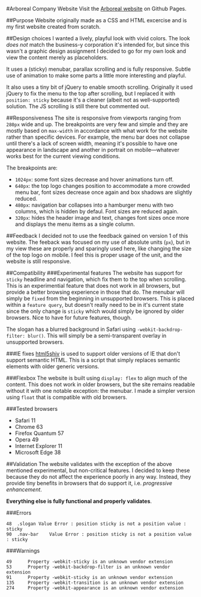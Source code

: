 #Arboreal Company Website
Visit the [Arboreal website](https://spacecakes.github.io/arboreal/) on Github Pages.

##Purpose
Website originally made as a CSS and HTML excercise and is my first website created from scratch.

##Design choices
I wanted a lively, playful look with vivid colors. The look *does not* match the business-y corporation it's intended for, but since this wasn't a graphic design assignment I decided to go for my own look and view the content merely as placeholders.

It uses a (sticky) menubar, parallax scrolling and is fully responsive. Subtle use of animation to make some parts a little more interesting and playful.

It also uses a tiny bit of jQuery to enable smooth scrolling. Originally it used jQuery to fix the menu to the top after scrolling, but I replaced it with `position: sticky` because it's a cleaner (albeit not as well-supported) solution. The JS scrolling is still there but commented out.

##Responsiveness
The site is responsive from viewports ranging from `280px` wide and up. The breakpoints are very few and simple and they are mostly based on `max-width` in accordance with what work for the website rather than specific devices. For example, the menu bar does not collapse until there's a lack of screen width, meaning it's possible to have one appearance in landscape and another in portrait on mobile—whatever works best for the current viewing conditions. 

The breakpoints are:

* `1024px`: some font sizes decrease and hover animations turn off.
* `640px`: the top logo changes position to accommodate a more crowded menu bar, font sizes decrease once again and box shadows are slightly reduced.
* `480px`: navigation bar collapses into a hamburger menu with two columns, which is hidden by defaul. Font sizes are reduced again.
* `320px`: hides the header image and text, changes font sizes once more and displays the menu items as a single column.

##Feedback
I decided not to use the feedback gained on version 1 of this website. The feeback was focused on my use of absolute units (`px`), but in my view these are properly and sparingly used here, like changing the size of the top logo on mobile. I feel this is proper usage of the unit, and the website is still responsive.

##Compatibility
###Experimental features
The website has support for `sticky` headline and navigation, which fix them to the top when scrolling. This is an experimential feature that does not work in all browsers, but provide a better browsing experience in those that do. The menubar will simply be `fixed` from the beginning in unsupported browsers. This is placed within a `feature query`, but doesn't really need to be in it's current state since the only change is `sticky` which would simply be ignored by older browsers. Nice to have for future features, though. 

The slogan has a blurred background in Safari using `-webkit-backdrop-filter: blur()`. This will simply be a semi-transparent overlay in unsupported browsers.

###IE fixes
[html5shiv](https://github.com/aFarkas/html5shiv) is used to support older versions of IE that don't support semantic HTML. This is a script that simply replaces semantic elements with older generic versions.  

###Flexbox
The website is built using `display: flex` to align much of the content. This does not work in older browsers, but the site remains readable without it with one notable exception: the menubar. I made a simpler version using `float` that is compatible with old browsers.

###Tested browsers
* Safari 11
* Chrome 63
* Firefox Quantum 57
* Opera 49
* Internet Explorer 11
* Microsoft Edge 38


##Validation
The website validates with the exception of the above mentioned experimental, but non-critical features. I decided to keep these because they do not affect the experience poorly in any way. Instead, they provide tiny benefits in browsers that do support it, i.e. _progressive enhancement_.

**Everything else is fully functional and properly validates**.

###Errors
```
48	.slogan	Value Error : position sticky is not a position value : sticky
90	.nav-bar	Value Error : position sticky is not a position value : sticky
```

###Warnings
```
49		Property -webkit-sticky is an unknown vendor extension
53		Property -webkit-backdrop-filter is an unknown vendor extension
91		Property -webkit-sticky is an unknown vendor extension
135		Property -webkit-transition is an unknown vendor extension
274		Property -webkit-appearance is an unknown vendor extension
```